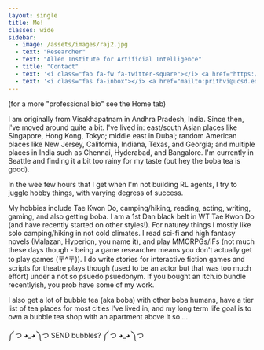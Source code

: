 ```yaml
---
layout: single
title: Me!
classes: wide
sidebar:
  - image: /assets/images/raj2.jpg
  - text: "Researcher"
  - text: "Allen Institute for Artificial Intelligence"
  - title: "Contact"
  - text: '<i class="fab fa-fw fa-twitter-square"></i> <a href="https://twitter.com/rajammanabrolu">@rajammanabrolu</a>'
  - text: '<i class="fas fa-inbox"></i> <a href="mailto:prithvi@ucsd.edu">prithvi@ucsd.edu</a>'
---
```

(for a more "professional bio" see the Home tab)

I am originally from Visakhapatnam in Andhra Pradesh, India. Since then, I've moved around quite a bit. I've lived in: east/south Asian places like Singapore, Hong Kong, Tokyo; middle east in Dubai; random American places like New Jersey, California, Indiana, Texas, and Georgia; and multiple places in India such as Chennai, Hyderabad, and Bangalore. I'm currently in Seattle and finding it a bit too rainy for my taste (but hey the boba tea is good).

In the wee few hours that I get when I'm not building RL agents, I try to juggle hobby things, with varying degress of success.

My hobbies include Tae Kwon Do, camping/hiking, reading, acting, writing, gaming, and also getting boba. I am a 1st Dan black belt in WT Tae Kwon Do (and have recently started on other styles!). For naturey things I mostly like solo camping/hiking in not cold climates. I read sci-fi and high fantasy novels (Malazan, Hyperion, you name it), and play MMORPGs/IFs (not much these days though - being a game researcher means you don't actually get to play games (〒^〒)). I do write stories for interactive fiction games and scripts for theatre plays though (used to be an actor but that was too much effort) under a not so psuedo psuedonym. If you bought an itch.io bundle recentlyish, you prob have some of my work. 

I also get a lot of bubble tea (aka boba) with other boba humans, have a tier list of tea places for most cities I've lived in, and my long term life goal is to own a bubble tea shop with an apartment above it so ...

༼ つ ◕\_◕ ༽つ SEND bubbles? ༼ つ ◕\_◕ ༽つ 
